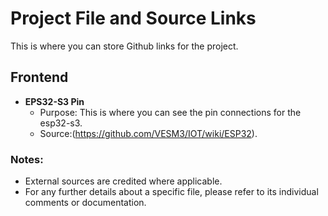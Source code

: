 # Project File and Source Links

This is where you can store Github links for the project.

## Frontend

- **EPS32-S3 Pin**
  - Purpose: This is where you can see the pin connections for the esp32-s3.
  - Source:(https://github.com/VESM3/IOT/wiki/ESP32).

### Notes:
- External sources are credited where applicable.
- For any further details about a specific file, please refer to its individual comments or documentation.

